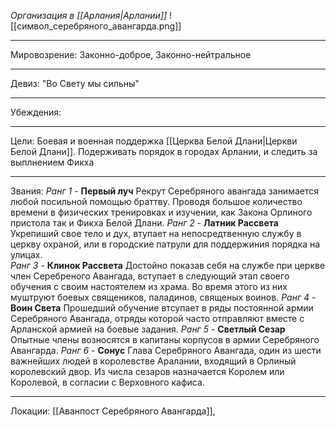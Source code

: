 *Организация в [[Арлания|Арлании]]*
![[символ_серебряного_авангарда.png]]
______
Мировозрение: Законно-доброе, Законно-нейтральное 
_____
Девиз: "Во Свету мы сильны"
____
Убеждения: 

_______
Цели: Боевая и военная поддержка [[Церква Белой Длани|Церкви Белой Длани]]. Подерживать порядок в городах Арлании, и следить за выплнением Фикха 
______
Звания:
*Ранг 1* - **Первый луч** Рекрут Серебряного авангада занимается любой посильной помощью браттву. Проводя большое количество времени в физических тренировках и изучении, как Закона Орлиного пристола так и Фикха Белой Длани.
*Ранг 2* - **Латник Рассвета** Укрепиший свое тело и дух, втупает на непосредтвенную службу в церкву охраной, или в городские патрули для поддержиния порядка на улицах.  
*Ранг 3* - **Клинок Рассвета** Достойно показав себя на службе при церкве член Серебреного Авангада, вступает в следующий этап своего обучения с своим настоятелем из храма. Во время этого из них муштруют боевых священиков, паладинов, священых воинов.
*Ранг 4* - **Воин Света** Прошедший обучение втсупает в ряды постоянной армии Серебряного Авангада, отряды которой часто отправляют вместе с Арланской армией на боевые задания.
*Ранг 5* - **Светлый Сезар** Опытные члены возносятся в капитаны корпусов в армии Серебряного Авангарда.
*Ранг 6* - **Сонус** Глава Серебряного Авангада, один из шести важнейших людей в королевстве Аралании, входящий в Орлиный королевский двор. Из числа сезаров назначается Королем или Королевой, в согласии с Верховного кафиса.
______
Локации: [[Аванпост Серебряного Авангарда]], 


